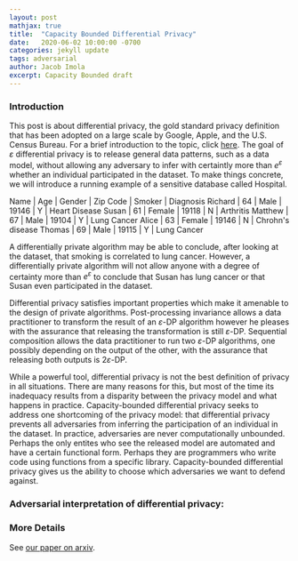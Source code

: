 ```yaml
---
layout: post
mathjax: true
title:  "Capacity Bounded Differential Privacy"
date:   2020-06-02 10:00:00 -0700
categories: jekyll update
tags: adversarial
author: Jacob Imola
excerpt: Capacity Bounded draft
---
```


### Introduction
This post is about differential privacy, the gold standard privacy definition
that has been adopted on a large scale by Google, Apple, and the U.S. Census Bureau. 
For a brief introduction to the topic, click [here](Google.com). The goal
of $\varepsilon$ differential privacy is to release general data patterns, such 
as a data model, without allowing any adversary to infer with certaintly more
than $e^{\varepsilon}$ whether an individual participated in the dataset.
To make things concrete, we will introduce a running example of a sensitive database
called Hospital.

Name | Age | Gender | Zip Code | Smoker | Diagnosis
Richard | 64 | Male | 19146 | Y | Heart Disease
Susan | 61 | Female | 19118 | N | Arthritis
Matthew | 67 | Male | 19104 | Y | Lung Cancer
Alice | 63 | Female | 19146 | N | Chrohn's disease
Thomas | 69 | Male | 19115 | Y | Lung Cancer

A differentially private algorithm may be able to conclude, after looking at the
dataset, that smoking is correlated to lung cancer. However, a differentially
private algorithm will not allow anyone with a degree of certainty more than
$e^{\varepsilon}$
to conclude that Susan has lung cancer or that Susan even participated in the
dataset.

Differential privacy satisfies important properties which make it amenable to
the design of private algorithms. Post-processing invariance allows a data
practitioner to transform the result of an $\varepsilon$-DP algorithm however he pleases
with the assurance that releasing the transformation is still $\varepsilon$-DP.
Sequential composition allows the data practitioner to run two $\varepsilon$-DP
algorithms, one possibly depending on the output of the other, with the
assurance that releasing both outputs is $2\varepsilon$-DP.

While a powerful tool, differential privacy is not the best definition of
privacy in all situations. There are many reasons for this, but most of the time
its inadequacy results from a disparity between the privacy model and what
happens in practice. Capacity-bounded differential privacy seeks to address one shortcoming of the
privacy model: that differential privacy prevents all adversaries from
inferring the participation of an individual in the dataset. In practice,
adversaries are never computationally unbounded. Perhaps the only entites who
see the released model are automated and have a certain functional form. Perhaps
they are programmers who write code using functions from a specific library.
Capacity-bounded differential privacy gives us the ability to choose which
adversaries we want to defend against.

### Adversarial interpretation of differential privacy:

### More Details

See [our paper on arxiv](https://arxiv.org/abs/1907.02159).
